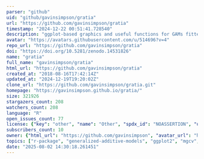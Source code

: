 ```yaml
---
parser: "github"
uid: "github/gavinsimpson/gratia"
url: "https://github.com/gavinsimpson/gratia"
timestamp: "2024-12-22 00:51:41.728540"
description: "ggplot-based graphics and useful functions for GAMs fitted using the mgcv package"
avatar: "https://avatars.githubusercontent.com/u/514696?v=4"
repo_url: "https://github.com/gavinsimpson/gratia"
doi: "https://doi.org/10.5281/zenodo.14531826"
name: "gratia"
full_name: "gavinsimpson/gratia"
html_url: "https://github.com/gavinsimpson/gratia"
created_at: "2018-08-16T17:42:14Z"
updated_at: "2024-12-19T19:20:02Z"
clone_url: "https://github.com/gavinsimpson/gratia.git"
homepage: "https://gavinsimpson.github.io/gratia/"
size: 321926
stargazers_count: 208
watchers_count: 208
language: "R"
open_issues_count: 77
license: {"key": "other", "name": "Other", "spdx_id": "NOASSERTION", "url": null, "node_id": "MDc6TGljZW5zZTA="}
subscribers_count: 10
owner: {"html_url": "https://github.com/gavinsimpson", "avatar_url": "https://avatars.githubusercontent.com/u/514696?v=4", "login": "gavinsimpson", "type": "User"}
topics: ["r-package", "generalized-additive-models", "ggplot2", "mgcv", "gam", "glm", "lm", "random-effects", "smoothing", "r"]
date: "2025-08-02 14:30:18.261451"
---
```

